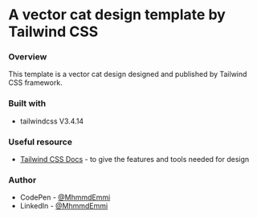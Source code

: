 # A vector cat design template by Tailwind CSS

### Overview

This template is a vector cat design designed and published by Tailwind CSS framework.

### Built with

- tailwindcss V3.4.14

### Useful resource

- [Tailwind CSS Docs](https://tailwindcss.com/docs/installation) - to give the features and tools needed for design

### Author

- CodePen - [@MhmmdEmmi](https://codepen.io/MhmmdEmmi)
- LinkedIn - [@MhmmdEmmi](https://www.linkedin.com/in/mhmmdemmi/)
